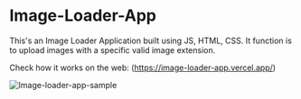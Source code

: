 # Image-Loader-App
This's an Image Loader Application built using JS, HTML, CSS. It function is to upload images with a specific valid image extension.

Check how it works on the web: (https://image-loader-app.vercel.app/)









![Image-loader-app-sample](https://github.com/sixtusdeveloper/Image-Loader-App/assets/80200124/16f75e22-ecf2-4eb9-a17b-4a31eb1323b8)
